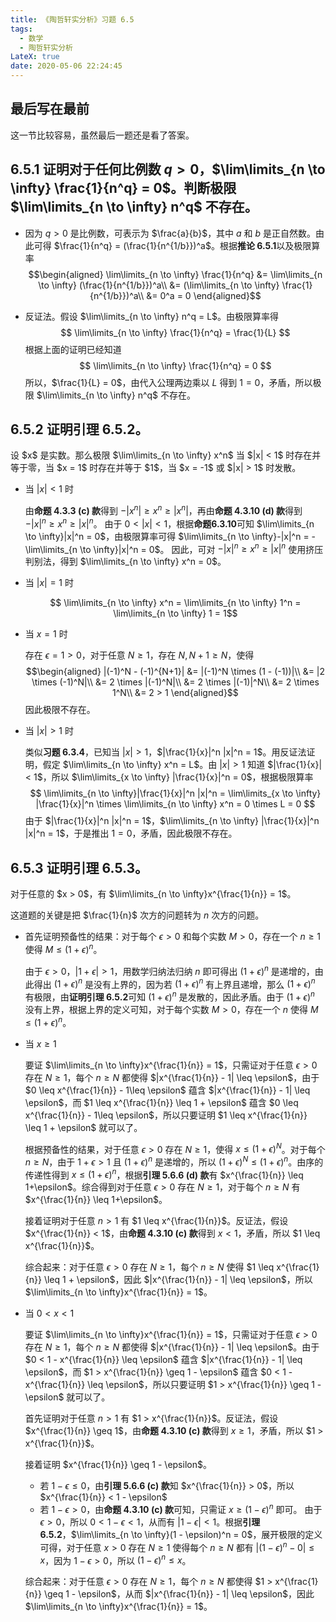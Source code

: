 ```yaml
---
title: 《陶哲轩实分析》习题 6.5
tags:
  - 数学
  - 陶哲轩实分析
LateX: true
date: 2020-05-06 22:24:45
---
```


## 最后写在最前
这一节比较容易，虽然最后一题还是看了答案。

## <span class="indianred">6.5.1</span> 证明对于任何比例数 $q > 0$，$\lim\limits_{n \to \infty} \frac{1}{n^q} = 0$。判断极限 $\lim\limits_{n \to \infty} n^q$ 不存在。

* 因为 $q > 0$ 是比例数，可表示为 $\frac{a}{b}$，其中 $a$ 和 $b$ 是正自然数。由此可得 $\frac{1}{n^q} = (\frac{1}{n^{1/b}})^a$。根据**推论 6.5.1**以及极限算率
$$\begin{aligned}
  \lim\limits_{n \to \infty} \frac{1}{n^q}
  &= \lim\limits_{n \to \infty} (\frac{1}{n^{1/b}})^a\\
  &= (\lim\limits_{n \to \infty} \frac{1}{n^{1/b}})^a\\
  &= 0^a = 0
\end{aligned}$$

* 反证法。假设 $\lim\limits_{n \to \infty} n^q = L$。由极限算率得
$$ \lim\limits_{n \to \infty} \frac{1}{n^q} = \frac{1}{L} $$
根据上面的证明已经知道
$$ \lim\limits_{n \to \infty} \frac{1}{n^q} = 0 $$
所以，$\frac{1}{L} = 0$，由代入公理两边乘以 $L$ 得到 $1 = 0$，矛盾，所以极限 $\lim\limits_{n \to \infty} n^q$ 不存在。

## <span class="indianred">6.5.2</span> 证明引理 6.5.2。

<div class="green bold">设 $x$ 是实数。那么极限 $\lim\limits_{n \to \infty} x^n$ 当 $|x| < 1$ 时存在并等于零，当 $x = 1$ 时存在并等于 $1$，当 $x = -1$ 或 $|x| > 1$ 时发散。</div>

<div class="list-underline"></div>

* 当 $|x| < 1$ 时

  由**命题 4.3.3 (c) 款**得到 $-|x^n| \geq x^n \geq |x^n|$，再由**命题 4.3.10 (d) 款**得到 $-|x|^n \geq x^n \geq |x|^n$。
  由于 $0 < |x| < 1$，根据**命题6.3.10**可知 $\lim\limits_{n \to \infty}|x|^n = 0$，由极限算率可得 $\lim\limits_{n \to \infty}-|x|^n = -\lim\limits_{n \to \infty}|x|^n = 0$。
  因此，可对 $-|x|^n \geq x^n \geq |x|^n$ 使用挤压判别法，得到 $\lim\limits_{n \to \infty} x^n = 0$。

* 当 $|x| = 1$ 时

  $$ \lim\limits_{n \to \infty} x^n = \lim\limits_{n \to \infty} 1^n = \lim\limits_{n \to \infty} 1 = 1$$

* 当 $x = 1$ 时

  存在 $\epsilon = 1 > 0$，对于任意 $N \geq 1$，存在 $N, N+1 \geq N$，使得
  $$\begin{aligned}
    |(-1)^N - (-1)^{N+1}| &= |(-1)^N \times (1 - (-1))|\\
      &= |2 \times (-1)^N|\\
      &= 2 \times |(-1)^N|\\
      &= 2 \times |(-1)|^N\\
      &= 2 \times 1^N\\
      &= 2 > 1
  \end{aligned}$$
  因此极限不存在。

* 当 $|x| > 1$ 时

  类似**习题 6.3.4**，已知当 $|x| > 1$，$|\frac{1}{x}|^n |x|^n = 1$。用反证法证明，假定 $\lim\limits_{n \to \infty} x^n = L$。由 $|x| > 1$ 知道 $|\frac{1}{x}| < 1$，所以 $\lim\limits_{x \to \infty} |\frac{1}{x}|^n = 0$，根据极限算率
  $$
    \lim\limits_{n \to \infty}|\frac{1}{x}|^n |x|^n
      = \lim\limits_{x \to \infty} |\frac{1}{x}|^n \times \lim\limits_{n \to \infty} x^n
      = 0 \times L = 0
  $$
  由于 $|\frac{1}{x}|^n |x|^n = 1$，$\lim\limits_{n \to \infty} |\frac{1}{x}|^n |x|^n = 1$，于是推出 $1 = 0$，矛盾，因此极限不存在。

## <span class="indianred">6.5.3</span> 证明引理 6.5.3。

<div class="green bold">对于任意的 $x > 0$，有 $\lim\limits_{n \to \infty}x^{\frac{1}{n}} = 1$。</div>

这道题的关键是把 $\frac{1}{n}$ 次方的问题转为 $n$ 次方的问题。

<div class="list-underline"></div>

* 首先证明预备性的结果：对于每个 $\epsilon > 0$ 和每个实数 $M > 0$，存在一个 $n \geq 1$ 使得 $M \leq (1 + \epsilon)^n$。

  由于 $\epsilon > 0$，$|1 + \epsilon| > 1$，用数学归纳法归纳 $n$ 即可得出 $(1 + \epsilon)^n$ 是递增的，由此得出 $(1 + \epsilon)^n$ 是没有上界的，因为若 $(1 + \epsilon)^n$ 有上界且递增，那么 $(1 + \epsilon)^n$ 有极限，由**证明引理 6.5.2**可知 $(1 + \epsilon)^n$ 是发散的，因此矛盾。由于 $(1 + \epsilon)^n$ 没有上界，根据上界的定义可知，对于每个实数 $M > 0$，存在一个 $n$ 使得 $M \leq (1 + \epsilon)^n$。

* 当 $x \geq 1$

  要证 $\lim\limits_{n \to \infty}x^{\frac{1}{n}} = 1$，只需证对于任意 $\epsilon > 0$ 存在 $N \geq 1$，每个 $n \geq N$ 都使得 $|x^{\frac{1}{n}} - 1| \leq \epsilon$，由于 $0 \leq x^{\frac{1}{n}} - 1\leq \epsilon$ 蕴含 $|x^{\frac{1}{n}} - 1| \leq \epsilon$，而 $1 \leq x^{\frac{1}{n}} \leq 1 + \epsilon$ 蕴含 $0 \leq x^{\frac{1}{n}} - 1\leq \epsilon$，所以只要证明 $1 \leq x^{\frac{1}{n}} \leq 1 + \epsilon$ 就可以了。

  根据预备性的结果，对于任意 $\epsilon > 0$ 存在 $N \geq 1$，使得 $x \leq (1 + \epsilon)^N$。对于每个 $n \geq N$，由于 $1 + \epsilon > 1$ 且  $(1 + \epsilon)^n$ 是递增的，所以 $(1+ \epsilon)^N \leq (1+\epsilon)^n$。由序的传递性得到 $x \leq (1+\epsilon)^n$，根据**引理 5.6.6 (d) 款**有 $x^{\frac{1}{n}} \leq 1+\epsilon$。综合得到对于任意 $\epsilon > 0$ 存在 $N \geq 1$，对于每个 $n \geq N$ 有 $x^{\frac{1}{n}} \leq 1+\epsilon$。

  接着证明对于任意 $n > 1$ 有 $1 \leq x^{\frac{1}{n}}$。反证法，假设 $x^{\frac{1}{n}} < 1$，由**命题 4.3.10 (c) 款**得到 $x < 1$，矛盾，所以 $1 \leq x^{\frac{1}{n}}$。

  综合起来：对于任意 $\epsilon > 0$ 存在 $N \geq 1$，每个 $n \geq N$ 使得 $1 \leq x^{\frac{1}{n}} \leq 1 + \epsilon$，因此 $|x^{\frac{1}{n}} - 1| \leq \epsilon$，所以 $\lim\limits_{n \to \infty}x^{\frac{1}{n}} = 1$。

* 当 $0 < x < 1$

  要证 $\lim\limits_{n \to \infty}x^{\frac{1}{n}} = 1$，只需证对于任意 $\epsilon > 0$ 存在 $N \geq 1$，每个 $n \geq N$ 都使得 $|x^{\frac{1}{n}} - 1| \leq \epsilon$。由于 $0 < 1 - x^{\frac{1}{n}} \leq \epsilon$ 蕴含 $|x^{\frac{1}{n}} - 1| \leq \epsilon$，而 $1 > x^{\frac{1}{n}} \geq 1 - \epsilon$ 蕴含 $0 < 1 - x^{\frac{1}{n}} \leq \epsilon$，所以只要证明 $1 > x^{\frac{1}{n}} \geq 1 - \epsilon$ 就可以了。

  首先证明对于任意 $n > 1$ 有 $1 > x^{\frac{1}{n}}$。反证法，假设 $x^{\frac{1}{n}} \geq 1$，由**命题 4.3.10 (c) 款**得到 $x \geq 1$，矛盾，所以 $1 > x^{\frac{1}{n}}$。

  接着证明 $x^{\frac{1}{n}} \geq 1 - \epsilon$。

  * 若 $1 - \epsilon \leq 0$，由**引理 5.6.6 (c) 款**知 $x^{\frac{1}{n}} > 0$，所以 $x^{\frac{1}{n}} < 1 - \epsilon$
  * 若 $1 - \epsilon > 0$，由**命题 4.3.10 (c) 款**可知，只需证 $x \geq (1 - \epsilon)^n$ 即可。
    由于 $\epsilon > 0$，所以 $0 < 1 - \epsilon < 1$，从而有 $|1 - \epsilon| < 1$。根据**引理 6.5.2**，$\lim\limits_{n \to \infty}(1 - \epsilon)^n = 0$，展开极限的定义可得，对于任意 $x > 0$ 存在 $N \geq 1$ 使得每个 $n \geq N$ 都有 $|(1 - \epsilon)^n - 0| \leq x$，因为 $1 - \epsilon > 0$，所以 $(1 - \epsilon)^n \leq x$。

  综合起来：对于任意 $\epsilon > 0$ 存在 $N \geq 1$，每个 $n \geq N$ 都使得 $1 > x^{\frac{1}{n}} \geq 1 - \epsilon$，从而 $|x^{\frac{1}{n}} - 1| \leq \epsilon$，因此 $\lim\limits_{n \to \infty}x^{\frac{1}{n}} = 1$。